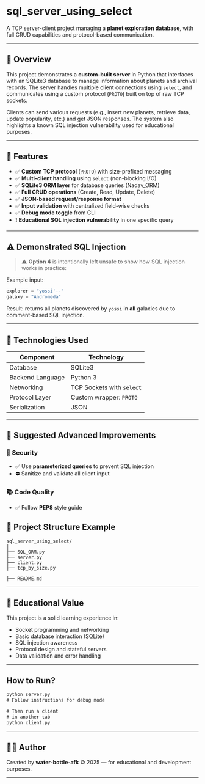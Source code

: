 # sql\_server\_using\_select

A TCP server-client project managing a **planet exploration database**, with full CRUD capabilities and protocol-based communication.

---

## 📜 Overview

This project demonstrates a **custom-built server** in Python that interfaces with an SQLite3 database to manage information about planets and archival records. The server handles multiple client connections using `select`, and communicates using a custom protocol (`PROTO`) built on top of raw TCP sockets.

Clients can send various requests (e.g., insert new planets, retrieve data, update popularity, etc.) and get JSON responses. The system also highlights a known SQL injection vulnerability used for educational purposes.

---

## 🚀 Features

* ✅ **Custom TCP protocol** (`PROTO`) with size-prefixed messaging
* ✅ **Multi-client handling** using `select` (non-blocking I/O)
* ✅ **SQLite3 ORM layer** for database queries (Nadav\_ORM)
* ✅ **Full CRUD operations** (Create, Read, Update, Delete)
* ✅ **JSON-based request/response format**
* ✅ **Input validation** with centralized field-wise checks
* ✅ **Debug mode toggle** from CLI
* ❗ **Educational SQL injection vulnerability** in one specific query

---

## ⚠️ Demonstrated SQL Injection

> ⚠️ **Option 4** is intentionally left unsafe to show how SQL injection works in practice:

Example input:

```python
explorer = "yossi'--"
galaxy = "Andromeda"
```

Result: returns all planets discovered by `yossi` in **all** galaxies due to comment-based SQL injection.

---

## 📆 Technologies Used

| Component        | Technology                |
| ---------------- | ------------------------- |
| Database         | SQLite3                   |
| Backend Language | Python 3                  |
| Networking       | TCP Sockets with `select` |
| Protocol Layer   | Custom wrapper: `PROTO`   |
| Serialization    | JSON                      |

---

## 🧪 Suggested Advanced Improvements

### 🔐 Security

* ✅ Use **parameterized queries** to prevent SQL injection
* ⛔ Sanitize and validate all client input

### 📚 Code Quality
* ✅ Follow **PEP8** style guide

## 📁 Project Structure Example

```
sql_server_using_select/
│
├── SQL_ORM.py
├── server.py
├── client.py
├── tcp_by_size.py

├── README.md
```

---

## 🧠 Educational Value

This project is a solid learning experience in:

* Socket programming and networking
* Basic database interaction (SQLite)
* SQL injection awareness
* Protocol design and stateful servers
* Data validation and error handling

---

## How to Run?

```cmd
python server.py
# Follow instructions for debug mode

# Then run a client
# in another tab
python client.py
```

---

## 🧑‍💻 Author

Created by **water-bottle-afk**
© 2025 — for educational and development purposes.

---

